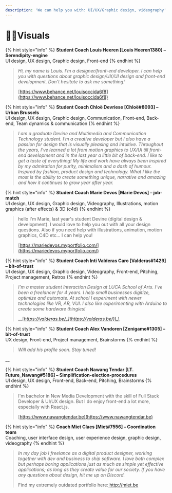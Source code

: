 ```yaml
---
description: 'We can help you with: UI/UX/Graphic design, videography'
---
```


# 👩‍🎤Visuals

{% hint style="info" %}
**Student Coach Louis Heeren \[Louis Heeren1380\] – Serendipity-engine**  
UI design, UX design, Graphic design, Front-end
{% endhint %}

> _Hi, my name is Louis. I'm a designer/front-end developer. I can help you with questions about graphic design/UX/UI design and front-end development. Don't hesitate to ask me something!_  
>   
> [https://www.behance.net/louisoccida6f8](https://www.behance.net/louisoccida6f8)

{% hint style="info" %}
**Student Coach Chloë Devriese \[Chloë\#8093\] – Urban Brussels**  
UI design, UX design, Graphic design, Communication, Front-end, Back-end, Team dynamics & communication
{% endhint %}

> _I am a graduate Devine and Multimedia and Communication Technology student. I’m a creative developer but I also have a passion for design that is visually pleasing and intuitive. Throughout the years, I've learned a lot from motion graphics to UX/UI till front-end development and in the last year a little bit of back-end. I like to get a taste of everything! My life and work have always been inspired by my admiration for purity, minimalism and a dash of humour. Inspired by fashion, product design and technology. What I like the most is the ability to create something unique, narrative and amazing and how it continues to grow year after year._

{% hint style="info" %}
**Student Coach Marie Devos \[Marie Devos\] – job-match**  
UI design, UX design, Graphic design, Videography, Illustrations, motion graphics \(after effects\) & 3D \(c4d\)
{% endhint %}

> hello I'm Marie, last year's student Devine \(digital design & development\). I would love to help you out with all your design questions. Also if you need help with illustrations, animation, motion graphics, C4D etc... I can help you!
>
> [https://mariedevos.myportfolio.com/](https://mariedevos.myportfolio.com/)

{% hint style="info" %}
**Student Coach Inti Valderas Caro \[Valderas\#1429\] – bit-of-trust**  
UI design, UX design, Graphic design, Videography, Front-end, Pitching, Project management, Retros
{% endhint %}

> _I'm a master student Interaction Design at LUCA School of Arts. I've been a freelancer for 4 years. I help small businesses digitize, optimize and automate. At school I experiment with newer technologies like VR, AR, VUI. I also like experimenting with Arduino to create some hardware thingies!_
>
> \_\_[_https://valderas.be/_](https://valderas.be/)\_\_

{% hint style="info" %}
**Student Coach Alex Vandoren \[Zenigame\#1305\] – bit-of-trust**  
UX design, Front-end, Project management, Brainstorms
{% endhint %}

> _Will add his profile soon. Stay tuned!_

\_\_

{% hint style="info" %}
**Student Coach Nawang Tendar \[LT. Future\_Nawang\#5186\] – Simplification-election-procedures**  
UI design, UX design, Front-end, Back-end, Pitching, Brainstorms
{% endhint %}

> I'm bachelor in New Media Development with the skill of Full Stack Developer & UI/UX design. But I do enjoy front-end a lot more, especially with React.js.
>
> [https://www.nawangtendar.be](https://www.nawangtendar.be)

{% hint style="info" %}
**Coach Miet Claes \[Miet\#7556\] – Coordination team**  
Coaching, user interface design, user experience design, graphic design, videography
{% endhint %}

> _In my day job I freelance as a digital product designer, working together with dev and business to ship software. I love both complex but perhaps boring applications just as much as simple yet effective applications; as long as they create value for our society. If you have any questions about design, hit me up on Discord._
>
> Find my extremely outdated portfolio here:[ http://miet.be ](http://miet.be)

